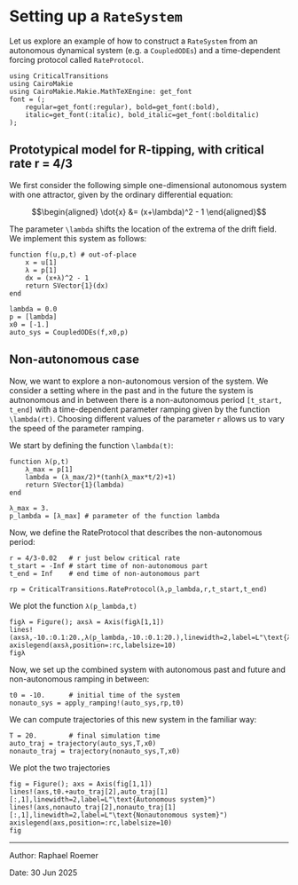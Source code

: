 # Setting up a `RateSystem`
Let us explore an example of how to construct a `RateSystem` from an autonomous dynamical system (e.g. a `CoupledODEs`) and a time-dependent forcing protocol called `RateProtocol`.

```@example RateSystem
using CriticalTransitions
using CairoMakie
using CairoMakie.Makie.MathTeXEngine: get_font
font = (;
    regular=get_font(:regular), bold=get_font(:bold),
    italic=get_font(:italic), bold_italic=get_font(:bolditalic)
);
```

## Prototypical model for R-tipping, with critical rate r = 4/3

We first consider the following simple one-dimensional autonomous system with one attractor, given by the ordinary differential equation:
```math
\begin{aligned}
    \dot{x} &= (x+\lambda)^2 - 1
\end{aligned}
```
The parameter ``\lambda`` shifts the location of the extrema of the drift field. 
We implement this system as follows:

```@example RateSystem
function f(u,p,t) # out-of-place
    x = u[1]
    λ = p[1]
    dx = (x+λ)^2 - 1
    return SVector{1}(dx)
end

lambda = 0.0 
p = [lambda]
x0 = [-1.]
auto_sys = CoupledODEs(f,x0,p)
```

## Non-autonomous case

Now, we want to explore a non-autonomous version of the system. 
We consider a setting where in the past and in the future the system is autnonomous and in between there is a non-autonomous period ``[t_start, t_end]`` with a time-dependent parameter ramping given by the function ``\lambda(rt)``. Choosing different values of the parameter ``r`` allows us to vary the speed of the parameter ramping.

We start by defining the function ``\lambda(t)``:
```@example RateSystem
function λ(p,t)
    λ_max = p[1]
    lambda = (λ_max/2)*(tanh(λ_max*t/2)+1)
    return SVector{1}(lambda)
end

λ_max = 3.
p_lambda = [λ_max] # parameter of the function lambda
```

Now, we define the RateProtocol that describes the non-autonomous period:

```@example RateSystem
r = 4/3-0.02   # r just below critical rate
t_start = -Inf # start time of non-autonomous part
t_end = Inf    # end time of non-autonomous part

rp = CriticalTransitions.RateProtocol(λ,p_lambda,r,t_start,t_end)
```

We plot the function ``λ(p_lambda,t)``

```@example RateSystem
figλ = Figure(); axsλ = Axis(figλ[1,1])
lines!(axsλ,-10.:0.1:20.,λ(p_lambda,-10.:0.1:20.),linewidth=2,label=L"\text{λ(p_lambda,t)}")
axislegend(axsλ,position=:rc,labelsize=10)
figλ
```


Now, we set up the combined system with autonomous past and future and non-autonomous ramping in between:

```@example RateSystem
t0 = -10.      # initial time of the system
nonauto_sys = apply_ramping!(auto_sys,rp,t0)
```

We can compute trajectories of this new system in the familiar way:
```@example RateSystem
T = 20.        # final simulation time
auto_traj = trajectory(auto_sys,T,x0)
nonauto_traj = trajectory(nonauto_sys,T,x0)
```

We plot the two trajectories

```@example RateSystem
fig = Figure(); axs = Axis(fig[1,1])
lines!(axs,t0.+auto_traj[2],auto_traj[1][:,1],linewidth=2,label=L"\text{Autonomous system}")
lines!(axs,nonauto_traj[2],nonauto_traj[1][:,1],linewidth=2,label=L"\text{Nonautonomous system}")
axislegend(axs,position=:rc,labelsize=10)
fig
```

-----
Author: Raphael Roemer

Date: 30 Jun 2025
